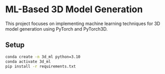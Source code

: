 # ML-Based 3D Model Generation

This project focuses on implementing machine learning techniques for 3D model generation using PyTorch and PyTorch3D.

## Setup

```bash
conda create -n 3d_ml python=3.10
conda activate 3d_ml
pip install -r requirements.txt